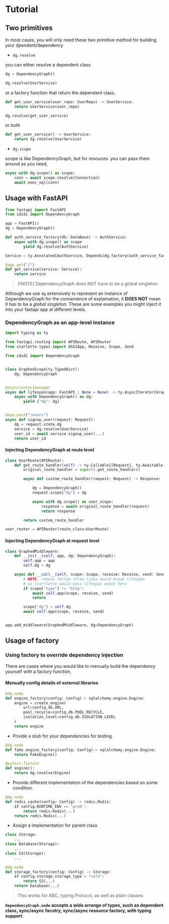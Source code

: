# Tutorial

## Two primitives

In most cases, you will only need these two primitive method for buliding your dpendent/dependency

- `dg.resolve`

you can either resolve a dependent class

```py
dg = DependencyGraph()

dg.resolve(UserService)
```

or a factory function that return the dependent class.

```py
def get_user_service(user_repo: UserRepo) -> UserService:
    return UserService(user_repo)

dg.resolve(get_user_service)
```

or both

```py
def get_user_service() -> UserService:
    return dg.resolve(UserService)
```

- `dg.scope`

scope is like DependencyGraph, but for resouces.
you can pass them around as you need,

```py
async with dg.scope() as scope:
    conn = await scope.resolve(Connection)
    await exec_sql(conn)
```

## Usage with FastAPI

```python title="app.py"
from fastapi import FastAPI
from ididi import DependencyGraph

app = FastAPI()
dg = DependencyGraph()

def auth_service_factory(db: DataBase) -> AuthService:
    async with dg.scope() as scope
        yield dg.resolve(AuthService)

Service = ty.Annotated[AuthService, Depends(dg.factory(auth_service_factory))]

@app.get("/")
def get_service(service: Service):
    return service
```

>[!NOTE] DependencyGraph does NOT have to be a global singleton

Although we use `dg` extensively to represent an instance of DependencyGraph for the convenience of explaination,
it **DOES NOT** mean it has to be a *global singleton*. These are some examples you might inject it into your fastapi app at different levels.

### DependencyGraph as an app-level instance

```py
import typing as ty

from fastapi.routing import APIRoute, APIRouter
from starlette.types import ASGIApp, Receive, Scope, Send

from ididi import DependencyGraph


class GraphedScope(ty.TypedDict):
    dg: DependencyGraph


@asynccontextmanager
async def lifespan(app: FastAPI | None = None) -> ty.AsyncIterator[GraphedScope]:
    async with DependencyGraph() as dg:
        yield {"dg": dg}


@app.post("/users")
async def signup_user(request: Request):
    dg = request.state.dg
    service = dg.resolve(UserService)
    user_id = await service.signup_user(...)
    return user_id

```

#### Injecting DependencyGraph at route level

```py
class UserRoute(APIRoute):
    def get_route_handler(self) -> ty.Callable[[Request], ty.Awaitable[Response]]:
        original_route_handler = super().get_route_handler()

        async def custom_route_handler(request: Request) -> Response:

            dg = DependencyGraph()
            request.scope["dg"] = dg

            async with dg.scope() as user_scope:
                response = await original_route_handler(request)
                return response

        return custom_route_handler

user_router = APIRouter(route_class=UserRoute)
```

#### Injecting DependencyGraph at request level

```py
class GraphedMiddleware:
    def __init__(self, app, dg: DependencyGraph):
        self.app = app
        self.dg = dg

    async def __call__(self, scope: Scope, receive: Receive, send: Send):
        # NOTE: remove follow three lines would break lifespan
        # as startlette would pass lifespan event here
        if scope["type"] != "http":
            await self.app(scope, receive, send)
            return

        scope["dg"] = self.dg
        await self.app(scope, receive, send)


app.add_middleware(GraphedMiddleware, dg=DependencyGraph)
```


## Usage of factory

### Using factory to override dependency injection

There are cases where you would like to menually build the dependency yourself with a factory function,

#### Menually config details of external libraries

```python
@dg.node
def engine_factory(config: Config)-> sqlalchemy.engine.Engine:
    engine = create_engine(
        url=config.db.URL,
        pool_recycle=config.db.POOL_RECYCLE,
        isolation_level=config.db.ISOLATION_LEVEL
    )
    return engine
```

- Privide a stub for your dependencies for testing.

```py
@dg.node
def fake_engine_factory(config: Config)-> sqlalchemy.engine.Engine:
    return FakeEngine()

@pytest.fixture
def engine():
    return dg.resolve(Engine)
```

- Provide different implementation of the dependencies based on some condition.

```py
@dg.node
def redis_cache(config: Config) -> redis.Redis:
    if config.RUNTIME_ENV == 'prod':
        return redis.Redis(...)
    return redis.Redis(...)
```

- Assign a implementation for parent class

```py
class Storage:
    ...
class Database(Storage):
    ...
class S3(Storage): 
    ...

@dg.node
def storage_factory(config: Config) -> Storage:
    if config.storage.storage_type = "cold":
        return S3(...)
    return Database(...)
```

> This works for ABC, typing.Protocol, as well as plain classes.

**`DependencyGraph.node` accepts a wide arrange of types, such as dependent class, sync/async facotry, sync/async resource factory, with typing support.**
